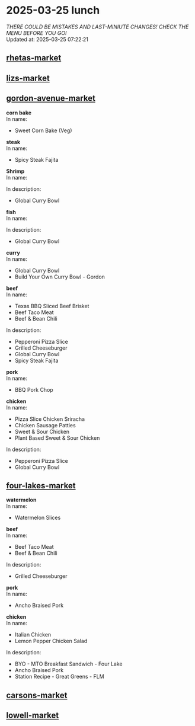# 2025-03-25 lunch  
*THERE COULD BE MISTAKES AND LAST-MINIUTE CHANGES! CHECK THE MENU BEFORE YOU GO!*  
Updated at: 2025-03-25 07:22:21  
## [rhetas-market](https://wisc-housingdining.nutrislice.com/menu/rhetas-market/lunch/2025-03-25)  
## [lizs-market](https://wisc-housingdining.nutrislice.com/menu/lizs-market/lunch/2025-03-25)  
## [gordon-avenue-market](https://wisc-housingdining.nutrislice.com/menu/gordon-avenue-market/lunch/2025-03-25)  
**corn bake**  
In name:   
 - Sweet Corn Bake (Veg)  
  
**steak**  
In name:   
 - Spicy Steak Fajita  
  
**Shrimp**  
In name:   
  
In description:   
 - Global Curry Bowl  
  
**fish**  
In name:   
  
In description:   
 - Global Curry Bowl  
  
**curry**  
In name:   
 - Global Curry Bowl  
 - Build Your Own Curry Bowl - Gordon  
  
**beef**  
In name:   
 - Texas BBQ Sliced Beef Brisket  
 - Beef Taco Meat  
 - Beef & Bean Chili  
  
In description:   
 - Pepperoni Pizza Slice  
 - Grilled Cheeseburger  
 - Global Curry Bowl  
 - Spicy Steak Fajita  
  
**pork**  
In name:   
 - BBQ Pork Chop  
  
**chicken**  
In name:   
 - Pizza Slice Chicken Sriracha  
 - Chicken Sausage Patties  
 - Sweet & Sour Chicken  
 - Plant Based Sweet & Sour Chicken  
  
In description:   
 - Pepperoni Pizza Slice  
 - Global Curry Bowl  
  
## [four-lakes-market](https://wisc-housingdining.nutrislice.com/menu/four-lakes-market/lunch/2025-03-25)  
**watermelon**  
In name:   
 - Watermelon Slices  
  
**beef**  
In name:   
 - Beef Taco Meat  
 - Beef & Bean Chili  
  
In description:   
 - Grilled Cheeseburger  
  
**pork**  
In name:   
 - Ancho Braised Pork  
  
**chicken**  
In name:   
 - Italian Chicken  
 - Lemon Pepper Chicken Salad  
  
In description:   
 - BYO - MTO Breakfast Sandwich - Four Lake  
 - Ancho Braised Pork  
 - Station Recipe - Great Greens - FLM  
  
## [carsons-market](https://wisc-housingdining.nutrislice.com/menu/carsons-market/lunch/2025-03-25)  
## [lowell-market](https://wisc-housingdining.nutrislice.com/menu/lowell-market/lunch/2025-03-25)  
  
